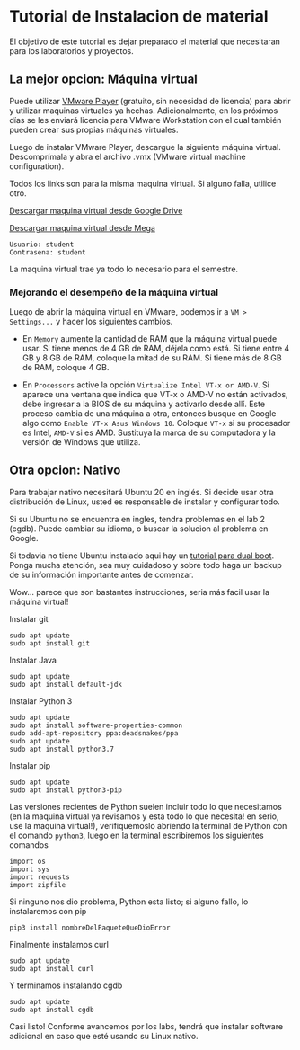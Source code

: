 # Tutorial de Instalacion de material

El objetivo de este tutorial es dejar preparado el material que necesitaran para los laboratorios y proyectos.

## La mejor opcion: Máquina virtual

Puede utilizar [VMware Player](https://www.vmware.com/products/workstation-player.html) (gratuito, sin necesidad de licencia) para abrir y utilizar maquinas virtuales ya hechas. Adicionalmente, en los próximos días se les enviará licencia para VMware Workstation con el cual también pueden crear sus propias máquinas virtuales.

Luego de instalar VMware Player, descargue la siguiente máquina virtual. Descomprímala y abra el archivo .vmx (VMware virtual machine configuration).

Todos los links son para la misma maquina virtual. Si alguno falla, utilice otro.

[Descargar maquina virtual desde Google Drive](https://drive.google.com/file/d/1FdxtXya0jA5iSUpeSvBXxc4Vzmz1JyUm/view?usp=sharing)

[Descargar maquina virtual desde Mega](https://mega.nz/file/vMBlBLiD#DlbxbxvM_X_Pbhl-r5pN2cB4yXqE8lOtK1a-GB0EjtY)

```
Usuario: student 
Contrasena: student
```

La maquina virtual trae ya todo lo necesario para el semestre.

### Mejorando el desempeño de la máquina virtual

Luego de abrir la máquina virtual en VMware, podemos ir a `VM > Settings...` y hacer los siguientes cambios.

* En `Memory` aumente la cantidad de RAM que la máquina virtual puede usar. Si tiene menos de 4 GB de RAM, déjela como está. Si tiene entre 4 GB y 8 GB de RAM, coloque la mitad de su RAM. Si tiene más de 8 GB de RAM, coloque 4 GB.

* En `Processors` active la opción `Virtualize Intel VT-x or AMD-V`. Si aparece una ventana que indica que VT-x o AMD-V no están activados, debe ingresar a la BIOS de su máquina y activarlo desde allí. Este proceso cambia de una máquina a otra, entonces busque en Google algo como `Enable VT-x Asus Windows 10`. Coloque `VT-x` si su procesador es Intel, `AMD-V` si es AMD. Sustituya la marca de su computadora y la versión de Windows que utiliza.

## Otra opcion: Nativo

Para trabajar nativo necesitará Ubuntu 20 en inglés. Si decide usar otra distribución de Linux, usted es responsable de instalar y configurar todo.

Si su Ubuntu no se encuentra en ingles, tendra problemas en el lab 2 (cgdb). Puede cambiar su idioma, o buscar la solucion al problema en Google.

Si todavia no tiene Ubuntu instalado aqui hay un [tutorial para dual boot](https://www.youtube.com/watch?v=h9cPABYSJSI). Ponga mucha atención, sea muy cuidadoso y sobre todo haga un backup de su información importante antes de comenzar.

Wow... parece que son bastantes instrucciones, seria más facil usar la máquina virtual!

Instalar git

	sudo apt update
	sudo apt install git

Instalar Java

	sudo apt update
	sudo apt install default-jdk

Instalar Python 3

	sudo apt update
	sudo apt install software-properties-common
	sudo add-apt-repository ppa:deadsnakes/ppa
	sudo apt update
	sudo apt install python3.7

Instalar pip

	sudo apt update
	sudo apt install python3-pip

Las versiones recientes de Python suelen incluir todo lo que necesitamos (en la maquina virtual ya revisamos y esta todo lo que necesita! en serio, use la maquina virtual!), verifiquemoslo abriendo la terminal de Python con el comando `python3`, luego en la terminal escribiremos los siguientes comandos

	import os
	import sys
	import requests
	import zipfile

Si ninguno nos dio problema, Python esta listo; si alguno fallo, lo instalaremos con pip

	pip3 install nombreDelPaqueteQueDioError

Finalmente instalamos curl

	sudo apt update
	sudo apt install curl

Y terminamos instalando cgdb

	sudo apt update
	sudo apt install cgdb

Casi listo! Conforme avancemos por los labs, tendrá que instalar software adicional en caso que esté usando su Linux nativo.
